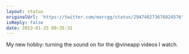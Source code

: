 ```yaml
---
layout: status
originalUrl: 'https://twitter.com/marcgg/status/294740273676824576'
isReply: false
date: 2013-01-25 09:35:31
---
```


My new hobby: turning the sound on for the @vineapp videos I watch.
